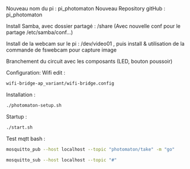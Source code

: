Nouveau nom du pi : pi_photomaton
Nouveau Repository gitHub : pi_photomaton

Install Samba, avec dossier partagé : /share (Avec nouvelle conf pour le partage /etc/samba/conf...)

Install de la webcam sur le pi : /dev/video01 , puis install & utilisation de la commande de fswebcam pour capture image

Branchement du circuit avec les composants (LED, bouton poussoir)

Configuration:
Wifi edit :
```bash
wifi-bridge-ap_variant/wifi-bridge.config
```

Installation :
```bash
./photomaton-setup.sh
```

Startup :
```bash
./start.sh
```

Test mqtt bash :
```bash
mosquitto_pub --host localhost --topic "photomaton/take" -m "go"

mosquitto_sub --host localhost --topic "#"
```

